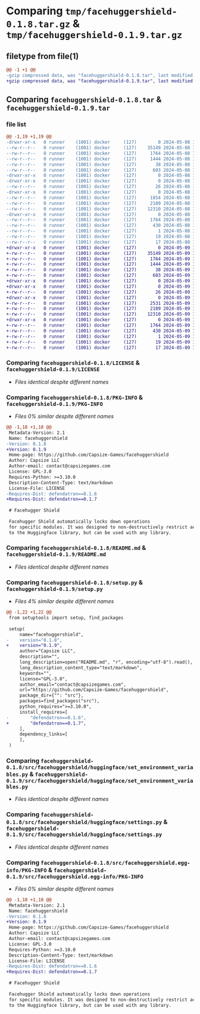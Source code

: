 # Comparing `tmp/facehuggershield-0.1.8.tar.gz` & `tmp/facehuggershield-0.1.9.tar.gz`

## filetype from file(1)

```diff
@@ -1 +1 @@
-gzip compressed data, was "facehuggershield-0.1.8.tar", last modified: Wed May  8 18:20:19 2024, max compression
+gzip compressed data, was "facehuggershield-0.1.9.tar", last modified: Thu May  9 14:08:22 2024, max compression
```

## Comparing `facehuggershield-0.1.8.tar` & `facehuggershield-0.1.9.tar`

### file list

```diff
@@ -1,19 +1,19 @@
-drwxr-xr-x   0 runner    (1001) docker     (127)        0 2024-05-08 18:20:19.932838 facehuggershield-0.1.8/
--rw-r--r--   0 runner    (1001) docker     (127)    35149 2024-05-08 18:20:16.000000 facehuggershield-0.1.8/LICENSE
--rw-r--r--   0 runner    (1001) docker     (127)     1764 2024-05-08 18:20:19.932838 facehuggershield-0.1.8/PKG-INFO
--rw-r--r--   0 runner    (1001) docker     (127)     1444 2024-05-08 18:20:16.000000 facehuggershield-0.1.8/README.md
--rw-r--r--   0 runner    (1001) docker     (127)       38 2024-05-08 18:20:19.932838 facehuggershield-0.1.8/setup.cfg
--rw-r--r--   0 runner    (1001) docker     (127)      603 2024-05-08 18:20:16.000000 facehuggershield-0.1.8/setup.py
-drwxr-xr-x   0 runner    (1001) docker     (127)        0 2024-05-08 18:20:19.928838 facehuggershield-0.1.8/src/
-drwxr-xr-x   0 runner    (1001) docker     (127)        0 2024-05-08 18:20:19.932838 facehuggershield-0.1.8/src/facehuggershield/
--rw-r--r--   0 runner    (1001) docker     (127)       26 2024-05-08 18:20:16.000000 facehuggershield-0.1.8/src/facehuggershield/__init__.py
-drwxr-xr-x   0 runner    (1001) docker     (127)        0 2024-05-08 18:20:19.932838 facehuggershield-0.1.8/src/facehuggershield/huggingface/
--rw-r--r--   0 runner    (1001) docker     (127)     1854 2024-05-08 18:20:16.000000 facehuggershield-0.1.8/src/facehuggershield/huggingface/__init__.py
--rw-r--r--   0 runner    (1001) docker     (127)     2189 2024-05-08 18:20:16.000000 facehuggershield-0.1.8/src/facehuggershield/huggingface/set_environment_variables.py
--rw-r--r--   0 runner    (1001) docker     (127)    12310 2024-05-08 18:20:16.000000 facehuggershield-0.1.8/src/facehuggershield/huggingface/settings.py
-drwxr-xr-x   0 runner    (1001) docker     (127)        0 2024-05-08 18:20:19.932838 facehuggershield-0.1.8/src/facehuggershield.egg-info/
--rw-r--r--   0 runner    (1001) docker     (127)     1764 2024-05-08 18:20:19.000000 facehuggershield-0.1.8/src/facehuggershield.egg-info/PKG-INFO
--rw-r--r--   0 runner    (1001) docker     (127)      430 2024-05-08 18:20:19.000000 facehuggershield-0.1.8/src/facehuggershield.egg-info/SOURCES.txt
--rw-r--r--   0 runner    (1001) docker     (127)        1 2024-05-08 18:20:19.000000 facehuggershield-0.1.8/src/facehuggershield.egg-info/dependency_links.txt
--rw-r--r--   0 runner    (1001) docker     (127)       19 2024-05-08 18:20:19.000000 facehuggershield-0.1.8/src/facehuggershield.egg-info/requires.txt
--rw-r--r--   0 runner    (1001) docker     (127)       17 2024-05-08 18:20:19.000000 facehuggershield-0.1.8/src/facehuggershield.egg-info/top_level.txt
+drwxr-xr-x   0 runner    (1001) docker     (127)        0 2024-05-09 14:08:22.035441 facehuggershield-0.1.9/
+-rw-r--r--   0 runner    (1001) docker     (127)    35149 2024-05-09 14:08:13.000000 facehuggershield-0.1.9/LICENSE
+-rw-r--r--   0 runner    (1001) docker     (127)     1764 2024-05-09 14:08:22.031441 facehuggershield-0.1.9/PKG-INFO
+-rw-r--r--   0 runner    (1001) docker     (127)     1444 2024-05-09 14:08:13.000000 facehuggershield-0.1.9/README.md
+-rw-r--r--   0 runner    (1001) docker     (127)       38 2024-05-09 14:08:22.035441 facehuggershield-0.1.9/setup.cfg
+-rw-r--r--   0 runner    (1001) docker     (127)      603 2024-05-09 14:08:13.000000 facehuggershield-0.1.9/setup.py
+drwxr-xr-x   0 runner    (1001) docker     (127)        0 2024-05-09 14:08:22.031441 facehuggershield-0.1.9/src/
+drwxr-xr-x   0 runner    (1001) docker     (127)        0 2024-05-09 14:08:22.031441 facehuggershield-0.1.9/src/facehuggershield/
+-rw-r--r--   0 runner    (1001) docker     (127)       26 2024-05-09 14:08:13.000000 facehuggershield-0.1.9/src/facehuggershield/__init__.py
+drwxr-xr-x   0 runner    (1001) docker     (127)        0 2024-05-09 14:08:22.031441 facehuggershield-0.1.9/src/facehuggershield/huggingface/
+-rw-r--r--   0 runner    (1001) docker     (127)     2531 2024-05-09 14:08:13.000000 facehuggershield-0.1.9/src/facehuggershield/huggingface/__init__.py
+-rw-r--r--   0 runner    (1001) docker     (127)     2189 2024-05-09 14:08:13.000000 facehuggershield-0.1.9/src/facehuggershield/huggingface/set_environment_variables.py
+-rw-r--r--   0 runner    (1001) docker     (127)    12310 2024-05-09 14:08:13.000000 facehuggershield-0.1.9/src/facehuggershield/huggingface/settings.py
+drwxr-xr-x   0 runner    (1001) docker     (127)        0 2024-05-09 14:08:22.031441 facehuggershield-0.1.9/src/facehuggershield.egg-info/
+-rw-r--r--   0 runner    (1001) docker     (127)     1764 2024-05-09 14:08:22.000000 facehuggershield-0.1.9/src/facehuggershield.egg-info/PKG-INFO
+-rw-r--r--   0 runner    (1001) docker     (127)      430 2024-05-09 14:08:22.000000 facehuggershield-0.1.9/src/facehuggershield.egg-info/SOURCES.txt
+-rw-r--r--   0 runner    (1001) docker     (127)        1 2024-05-09 14:08:22.000000 facehuggershield-0.1.9/src/facehuggershield.egg-info/dependency_links.txt
+-rw-r--r--   0 runner    (1001) docker     (127)       19 2024-05-09 14:08:22.000000 facehuggershield-0.1.9/src/facehuggershield.egg-info/requires.txt
+-rw-r--r--   0 runner    (1001) docker     (127)       17 2024-05-09 14:08:22.000000 facehuggershield-0.1.9/src/facehuggershield.egg-info/top_level.txt
```

### Comparing `facehuggershield-0.1.8/LICENSE` & `facehuggershield-0.1.9/LICENSE`

 * *Files identical despite different names*

### Comparing `facehuggershield-0.1.8/PKG-INFO` & `facehuggershield-0.1.9/PKG-INFO`

 * *Files 0% similar despite different names*

```diff
@@ -1,18 +1,18 @@
 Metadata-Version: 2.1
 Name: facehuggershield
-Version: 0.1.8
+Version: 0.1.9
 Home-page: https://github.com/Capsize-Games/facehuggershield
 Author: Capsize LLC
 Author-email: contact@capsizegames.com
 License: GPL-3.0
 Requires-Python: >=3.10.0
 Description-Content-Type: text/markdown
 License-File: LICENSE
-Requires-Dist: defendatron==0.1.6
+Requires-Dist: defendatron==0.1.7
 
 # Facehugger Shield
 
 Facehugger Shield automatically locks down operations
 for specific modules. It was designed to non-destructively restrict access
 to the Huggingface library, but can be used with any library.
```

### Comparing `facehuggershield-0.1.8/README.md` & `facehuggershield-0.1.9/README.md`

 * *Files identical despite different names*

### Comparing `facehuggershield-0.1.8/setup.py` & `facehuggershield-0.1.9/setup.py`

 * *Files 4% similar despite different names*

```diff
@@ -1,22 +1,22 @@
 from setuptools import setup, find_packages
 
 setup(
     name="facehuggershield",
-    version="0.1.8",
+    version="0.1.9",
     author="Capsize LLC",
     description="",
     long_description=open("README.md", "r", encoding="utf-8").read(),
     long_description_content_type="text/markdown",
     keywords="",
     license="GPL-3.0",
     author_email="contact@capsizegames.com",
     url="https://github.com/Capsize-Games/facehuggershield",
     package_dir={"": "src"},
     packages=find_packages("src"),
     python_requires=">=3.10.0",
     install_requires=[
-        "defendatron==0.1.6",
+        "defendatron==0.1.7",
     ],
     dependency_links=[
     ],
 )
```

### Comparing `facehuggershield-0.1.8/src/facehuggershield/huggingface/set_environment_variables.py` & `facehuggershield-0.1.9/src/facehuggershield/huggingface/set_environment_variables.py`

 * *Files identical despite different names*

### Comparing `facehuggershield-0.1.8/src/facehuggershield/huggingface/settings.py` & `facehuggershield-0.1.9/src/facehuggershield/huggingface/settings.py`

 * *Files identical despite different names*

### Comparing `facehuggershield-0.1.8/src/facehuggershield.egg-info/PKG-INFO` & `facehuggershield-0.1.9/src/facehuggershield.egg-info/PKG-INFO`

 * *Files 0% similar despite different names*

```diff
@@ -1,18 +1,18 @@
 Metadata-Version: 2.1
 Name: facehuggershield
-Version: 0.1.8
+Version: 0.1.9
 Home-page: https://github.com/Capsize-Games/facehuggershield
 Author: Capsize LLC
 Author-email: contact@capsizegames.com
 License: GPL-3.0
 Requires-Python: >=3.10.0
 Description-Content-Type: text/markdown
 License-File: LICENSE
-Requires-Dist: defendatron==0.1.6
+Requires-Dist: defendatron==0.1.7
 
 # Facehugger Shield
 
 Facehugger Shield automatically locks down operations
 for specific modules. It was designed to non-destructively restrict access
 to the Huggingface library, but can be used with any library.
```

